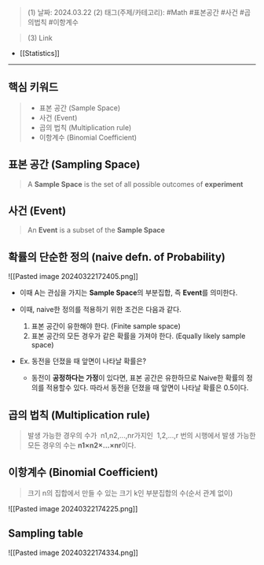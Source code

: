 >(1) 날짜: 2024.03.22
>(2) 태그(주제/카테고리): #Math #표본공간 #사건 #곱의법칙 #이항계수 

>(3) Link
- [[Statistics]]
---

## 핵심 키워드

> - 표본 공간 (Sample Space)
> - 사건 (Event)
> - 곱의 법칙 (Multiplication rule)
> - 이항계수 (Binomial Coefficient)


## 표본 공간 (Sampling Space)

> A **Sample Space** is the set of all possible outcomes of **experiment**


## 사건 (Event)

> An **Event** is a subset of the **Sample Space**


## 확률의 단순한 정의 (naive defn. of Probability)

![[Pasted image 20240322172405.png]]

- 이때 A는 관심을 가지는 **Sample Space**의 부분집합, 즉 **Event**를 의미한다.
- 이때, naive한 정의를 적용하기 위한 조건은 다음과 같다.
	1. 표본 공간이 유한해야 한다. (Finite sample space)
	2. 표본 공간의 모든 경우가 같은 확률을 가져야 한다. (Equally likely sample space)

- Ex. 동전을 던졌을 때 앞면이 나타날 확률은?
	- 동전이 **공정하다는 가정**이 있다면, 표본 공간은 유한하므로 Naive한 확률의 정의를 적용할수 있다. 따라서 동전을 던졌을 때 앞면이 나타날 확률은 0.5이다.


## 곱의 법칙 (Multiplication rule)

> 발생 가능한 경우의 수가  n​1​​,n​2​​,...,n​r​​가지인  1,2,...,r 번의 시행에서 발생 가능한 모든 경우의 수는 **n​1​​×n​2​​×...×n​r**​​이다.


## 이항계수 (Binomial Coefficient)

> 크기 n의 집합에서 만들 수 있는 크기 k인 부분집합의 수(순서 관계 없이)

![[Pasted image 20240322174225.png]]


## Sampling table

![[Pasted image 20240322174334.png]]
